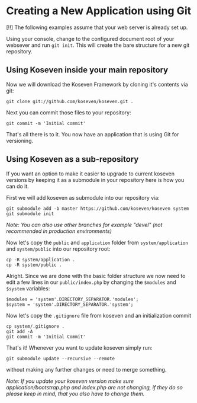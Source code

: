 # Creating a New Application using Git

[!!] The following examples assume that your web server is already set up.

Using your console, change to the configured document root of your websever and run `git init`. 
This will create the bare structure for a new git repository.

## Using Koseven inside your main repository

Now we will download the Koseven Framework by cloning it's contents via git:

    git clone git://github.com/koseven/koseven.git .

Next you can commit those files to your repository:

    git commit -m 'Initial commit'

That's all there is to it. You now have an application that is using Git for versioning.

## Using Koseven as a sub-repository

If you want an option to make it easier to upgrade to current koseven versions by keeping it as a submodule in
your repository here is how you can do it.

First we will add koseven as submodule into our repository via:

    git submodule add -b master https://github.com/koseven/koseven system
    git submodule init 
    
*Note: You can also use other branches for example "devel" (not recommended in production environments)*

Now let's copy the `public` and `application` folder from `system/application` and `system/public` into our repository
root:

    cp -R system/application . 
    cp -R system/public .
    
Alright. Since we are done with the basic folder structure we now need to edit a few lines in our `public/index.php`
by changing the `$modules` and `$system` variables:

    $modules = 'system'.DIRECTORY_SEPARATOR.'modules';
    $system = 'system'.DIRECTORY_SEPARATOR.'system';
    
Now let's copy the `.gitignore` file from koseven and an initialization commit
    
    cp system/.gitignore .
    git add -A
    git commit -m 'Initial Commit'
    
That's it! Whenever you want to update koseven simply run:

    git submodule update --recursive --remote
    
without making any further changes or need to merge something.

*Note: If you update your koseven version make sure application/bootstrap.php and index.php are not changing, if they do so please keep in mind, that you also have to change them.*

    



